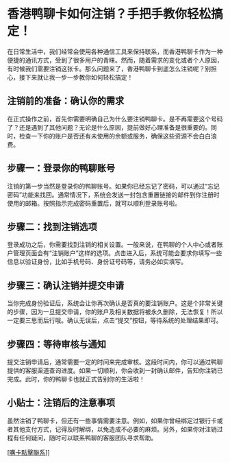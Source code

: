 # 香港鸭聊卡如何注销？手把手教你轻松搞定！

在日常生活中，我们经常会使用各种通信工具来保持联系，而香港鸭聊卡作为一种便捷的通讯方式，受到了很多用户的青睐。然而，随着需求的变化或者个人原因，有时候我们需要注销这张卡。那么问题来了，香港鸭聊卡到底怎么注销呢？别担心，接下来就让我一步一步教你如何轻松搞定！

## 注销前的准备：确认你的需求

在正式操作之前，首先你需要明确自己为什么要注销鸭聊卡。是不再需要这个号码了？还是遇到了其他问题？无论是什么原因，提前做好心理准备是很重要的。同时，检查一下你的账户是否还有未使用的余额或服务，确保这些资源不会白白浪费。

## 步骤一：登录你的鸭聊账号

注销的第一步当然是登录你的鸭聊账号。如果你已经忘记了密码，可以通过“忘记密码”功能来找回。通常情况下，系统会发送一封包含重置链接的邮件到你注册时使用的邮箱。按照指示完成密码重置后，就可以顺利登录账号啦。

## 步骤二：找到注销选项

登录成功之后，你需要找到注销的相关设置。一般来说，在鸭聊的个人中心或者账户管理页面会有“注销账户”这样的选项。点击进入后，系统可能会要求你填写一些信息以验证身份，比如手机号码、身份证号码等，请务必如实填写。

## 步骤三：确认注销并提交申请

当你完成身份验证后，系统会让你再次确认是否真的要注销账户。这是个非常关键的步骤，因为一旦提交申请，你的账户及相关数据将被永久删除，无法恢复！所以一定要三思而后行哦。确认无误后，点击“提交”按钮，等待系统的处理结果即可。

## 步骤四：等待审核与通知

提交注销申请后，通常需要一定的时间来完成审核。这段时间内，你可以通过鸭聊提供的客服渠道查询进度。如果一切顺利，你会收到一封确认邮件，告知你注销已完成。此时，你的鸭聊卡也就正式告别你的生活啦！

## 小贴士：注销后的注意事项

虽然注销了鸭聊卡，但还有一些事情需要注意。例如，如果你曾经绑定过银行卡或者其他支付方式，记得及时解绑，以免造成不必要的麻烦。另外，如果你对注销过程有任何疑问，随时可以联系鸭聊的客服团队寻求帮助。

[[購卡點擊聯系](https://t.me/s/esim1088)]]